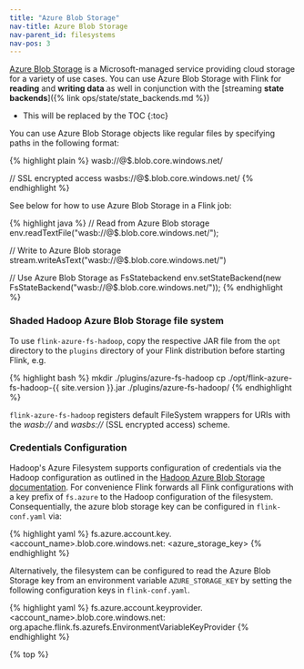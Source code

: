 ```yaml
---
title: "Azure Blob Storage"
nav-title: Azure Blob Storage
nav-parent_id: filesystems
nav-pos: 3
---
```

<!--
Licensed to the Apache Software Foundation (ASF) under one
or more contributor license agreements.  See the NOTICE file
distributed with this work for additional information
regarding copyright ownership.  The ASF licenses this file
to you under the Apache License, Version 2.0 (the
"License"); you may not use this file except in compliance
with the License.  You may obtain a copy of the License at

  http://www.apache.org/licenses/LICENSE-2.0

Unless required by applicable law or agreed to in writing,
software distributed under the License is distributed on an
"AS IS" BASIS, WITHOUT WARRANTIES OR CONDITIONS OF ANY
KIND, either express or implied.  See the License for the
specific language governing permissions and limitations
under the License.
-->

[Azure Blob Storage](https://docs.microsoft.com/en-us/azure/storage/) is a Microsoft-managed service providing cloud storage for a variety of use cases.
You can use Azure Blob Storage with Flink for **reading** and **writing data** as well in conjunction with the [streaming **state backends**]({% link ops/state/state_backends.md %})  

* This will be replaced by the TOC
{:toc}

You can use Azure Blob Storage objects like regular files by specifying paths in the following format:

{% highlight plain %}
wasb://<your-container>@$<your-azure-account>.blob.core.windows.net/<object-path>

// SSL encrypted access
wasbs://<your-container>@$<your-azure-account>.blob.core.windows.net/<object-path>
{% endhighlight %}

See below for how to use Azure Blob Storage in a Flink job:

{% highlight java %}
// Read from Azure Blob storage
env.readTextFile("wasb://<your-container>@$<your-azure-account>.blob.core.windows.net/<object-path>");

// Write to Azure Blob storage
stream.writeAsText("wasb://<your-container>@$<your-azure-account>.blob.core.windows.net/<object-path>")

// Use Azure Blob Storage as FsStatebackend
env.setStateBackend(new FsStateBackend("wasb://<your-container>@$<your-azure-account>.blob.core.windows.net/<object-path>"));
{% endhighlight %}

### Shaded Hadoop Azure Blob Storage file system

To use `flink-azure-fs-hadoop`, copy the respective JAR file from the `opt` directory to the `plugins` directory of your Flink distribution before starting Flink, e.g.

{% highlight bash %}
mkdir ./plugins/azure-fs-hadoop
cp ./opt/flink-azure-fs-hadoop-{{ site.version }}.jar ./plugins/azure-fs-hadoop/
{% endhighlight %}

`flink-azure-fs-hadoop` registers default FileSystem wrappers for URIs with the *wasb://* and *wasbs://* (SSL encrypted access) scheme.

### Credentials Configuration

Hadoop's Azure Filesystem supports configuration of credentials via the Hadoop configuration as 
outlined in the [Hadoop Azure Blob Storage documentation](https://hadoop.apache.org/docs/current/hadoop-azure/index.html#Configuring_Credentials).
For convenience Flink forwards all Flink configurations with a key prefix of `fs.azure` to the 
Hadoop configuration of the filesystem. Consequentially, the azure blob storage key can be configured 
in `flink-conf.yaml` via:

{% highlight yaml %}
fs.azure.account.key.<account_name>.blob.core.windows.net: <azure_storage_key>
{% endhighlight %}

Alternatively, the filesystem can be configured to read the Azure Blob Storage key from an 
environment variable `AZURE_STORAGE_KEY` by setting the following configuration keys in 
`flink-conf.yaml`.  

{% highlight yaml %}
fs.azure.account.keyprovider.<account_name>.blob.core.windows.net: org.apache.flink.fs.azurefs.EnvironmentVariableKeyProvider
{% endhighlight %}

{% top %}
